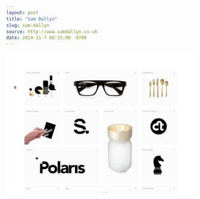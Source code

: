 ```yaml
---
layout: post
title: "Sam Dallyn"
slug: sam-dallyn
source: http://www.samdallyn.co.uk
date: 2014-11-7 00:15:00 -0700
---
```


<img src="/screenshots/sam-dallyn.jpg">
